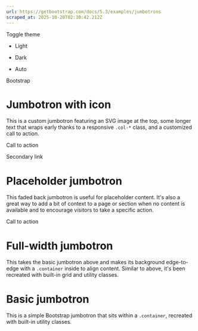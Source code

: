 ```yaml
---
url: https://getbootstrap.com/docs/5.3/examples/jumbotrons
scraped_at: 2025-10-20T02:30:42.212Z
---
```


Toggle theme

- Light

- Dark

- Auto


Bootstrap

# Jumbotron with icon

This is a custom jumbotron featuring an SVG image at the top, some longer text that wraps early thanks to a responsive `.col-*` class, and a customized call to action.

Call to action

Secondary link

# Placeholder jumbotron

This faded back jumbotron is useful for placeholder content. It's also a great way to add a bit of context to a page or section when no content is available and to encourage visitors to take a specific action.

Call to action

# Full-width jumbotron

This takes the basic jumbotron above and makes its background edge-to-edge with a `.container` inside to align content. Similar to above, it's been recreated with built-in grid and utility classes.

# Basic jumbotron

This is a simple Bootstrap jumbotron that sits within a `.container`, recreated with built-in utility classes.